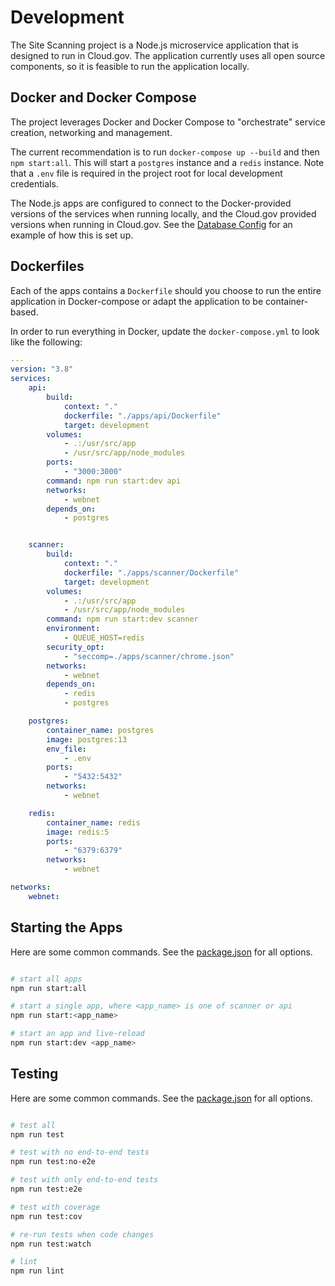 # Development

The Site Scanning project is a Node.js microservice application that is
designed to run in Cloud.gov. The application currently uses all open
source components, so it is feasible to run the application locally.

## Docker and Docker Compose

The project leverages Docker and Docker Compose to "orchestrate"
service creation, networking and management.

The current recommendation is to run `docker-compose up --build`
and then `npm start:all`. This will start a `postgres` instance
and a `redis` instance. Note that a `.env` file is required in
the project root for local development credentials.

The Node.js apps are configured to connect to the Docker-provided
versions of the services when running locally, and the Cloud.gov
provided versions when running in Cloud.gov. See the
[Database Config](../libs/database/src/config/db.config.ts)
for an example of how this is set up.

## Dockerfiles

Each of the apps contains a `Dockerfile` should you choose to
run the entire application in Docker-compose or adapt the
application to be container-based.

In order to run everything in Docker, update the `docker-compose.yml`
to look like the following:

```yaml
---
version: "3.8"
services:
    api:
        build:
            context: "."
            dockerfile: "./apps/api/Dockerfile"
            target: development
        volumes:
            - .:/usr/src/app
            - /usr/src/app/node_modules
        ports:
            - "3000:3000"
        command: npm run start:dev api
        networks:
            - webnet
        depends_on:
            - postgres


    scanner:
        build:
            context: "."
            dockerfile: "./apps/scanner/Dockerfile"
            target: development
        volumes:
            - .:/usr/src/app
            - /usr/src/app/node_modules
        command: npm run start:dev scanner
        environment:
            - QUEUE_HOST=redis
        security_opt:
            - "seccomp=./apps/scanner/chrome.json"
        networks:
            - webnet
        depends_on:
            - redis
            - postgres

    postgres:
        container_name: postgres
        image: postgres:13
        env_file:
            - .env
        ports:
            - "5432:5432"
        networks:
            - webnet

    redis:
        container_name: redis
        image: redis:5
        ports:
            - "6379:6379"
        networks:
            - webnet

networks:
    webnet:
```

## Starting the Apps

Here are some common commands. See the [package.json](../package.json) for all options.

```bash

# start all apps
npm run start:all

# start a single app, where <app_name> is one of scanner or api
npm run start:<app_name>

# start an app and live-reload
npm run start:dev <app_name>
```

## Testing

Here are some common commands. See the [package.json](../package.json) for all options.

```bash

# test all
npm run test

# test with no end-to-end tests
npm run test:no-e2e

# test with only end-to-end tests
npm run test:e2e

# test with coverage
npm run test:cov

# re-run tests when code changes
npm run test:watch

# lint
npm run lint
```
